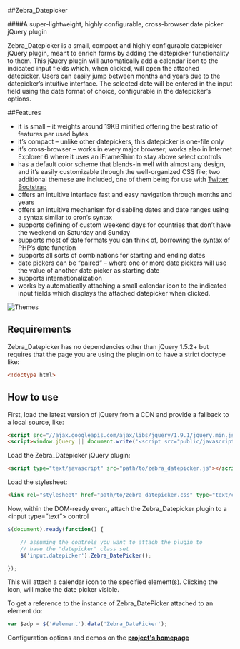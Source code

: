 ##Zebra_Datepicker

####A super-lightweight, highly configurable, cross-browser date picker jQuery plugin

Zebra_Datepicker is a small, compact and highly configurable datepicker jQuery plugin, meant to enrich forms by adding the datepicker functionality to them. This jQuery plugin will automatically add a calendar icon to the indicated input fields which, when clicked, will open the attached datepicker. Users can easily jump between months and years due to the datepicker’s intuitive interface. The selected date will be entered in the input field using the date format of choice, configurable in the datepicker’s options.

##Features

 - it is small – it weights around 19KB minified offering the best ratio of features per used bytes
 - it’s compact – unlike other datepickers, this datepicker is one-file only
 - it’s cross-browser – works in every major browser; works also in Internet Explorer 6 where it uses an iFrameShim to stay above select controls
 - has a default color scheme that blends-in well with almost any design, and it’s easily customizable through the well-organized CSS file; two additional themese are included, one of them being for use with <a href="http://twitter.github.io/bootstrap/">Twitter Bootstrap</a>
 - offers an intuitive interface fast and easy navigation through months and years
 - offers an intuitive mechanism for disabling dates and date ranges using a syntax similar to cron‘s syntax
 - supports defining of custom weekend days for countries that don’t have the weekend on Saturday and Sunday
 - supports most of date formats you can think of, borrowing the syntax of PHP’s date function
 - supports all sorts of combinations for starting and ending dates
 - date pickers can be “paired” – where one or more date pickers will use the value of another date picker as starting date
 - supports internationalization
 - works by automatically attaching a small calendar icon to the indicated input fields which displays the attached datepicker when clicked.

![Themes](https://raw.github.com/stefangabos/Zebra_Datepicker/master/public/css/themes.png)

## Requirements

Zebra_Datepicker has no dependencies other than jQuery 1.5.2+ but requires that the page you are using the plugin on to have a strict doctype like:

```html
<!doctype html>
```

## How to use
First, load the latest version of jQuery from a CDN and provide a fallback to a local source, like:

```html
<script src="//ajax.googleapis.com/ajax/libs/jquery/1.9.1/jquery.min.js"></script>
<script>window.jQuery || document.write('<script src="public/javascript/jquery-1.9.1.js"><\/script>')</script>
```

Load the Zebra_Datepicker jQuery plugin:

```html
<script type="text/javascript" src="path/to/zebra_datepicker.js"></script>
```

Load the stylesheet:

```html
<link rel="stylesheet" href="path/to/zebra_datepicker.css" type="text/css">
```

Now, within the DOM-ready event, attach the Zebra_Datepicker plugin to a &lt;input type=”text”> control

```javascript
$(document).ready(function() {

    // assuming the controls you want to attach the plugin to
    // have the "datepicker" class set
    $('input.datepicker').Zebra_DatePicker();

});
```

This will attach a calendar icon to the specified element(s). Clicking the icon, will make the date picker visible.

To get a reference to the instance of Zebra_DatePicker attached to an element do:

```javascript
var $zdp = $('#element').data('Zebra_DatePicker');
```

Configuration options and demos on the **[project's homepage](http://stefangabos.ro/jquery/zebra_datepicker/)**
